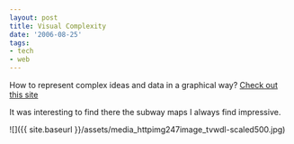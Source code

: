 ```yaml
---
layout: post
title: Visual Complexity
date: '2006-08-25'
tags:
- tech
- web
---
```


How to represent complex ideas and data in a graphical way? [Check out this site][1]

It was interesting to find there the subway maps I always find impressive.

 ![]({{ site.baseurl }}/assets/media_httpimg247image_tvwdl-scaled500.jpg)

[1]: http://www.visualcomplexity.com/vc/

